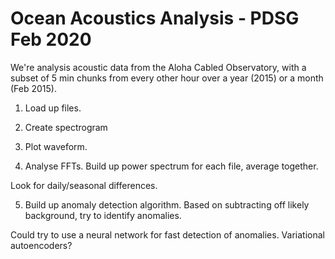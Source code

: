 # Ocean Acoustics Analysis - PDSG Feb 2020

We're analysis acoustic data from the Aloha Cabled Observatory, 
with a subset of 5 min chunks from every other hour over a year (2015)
or a month (Feb 2015).

1) Load up files.

2) Create spectrogram

3) Plot waveform.

4) Analyse FFTs.  Build up power spectrum for each file, average together.

Look for daily/seasonal differences.

5) Build up anomaly detection algorithm.
Based on subtracting off likely background, try to identify anomalies. 

Could try to use a neural network for fast detection of anomalies. 
Variational autoencoders? 
